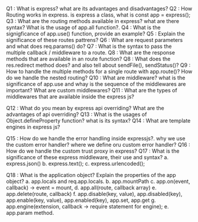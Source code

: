 <!-- Express js documentation -->

Q1 : What is express? what are its advantages and disadvantages?
Q2 : How Routing works in express. is express a class, what is const app = express();
Q3 : What are the routing methods available in express? what are there syntax? What is the usage of app.all function?.
Q4 : What is the signigficance of app.use() function, provide an example?
Q5 : Explain the significance of these routes pattrens?
Q6 : What are request parameters and what does req.params() do?
Q7 : What is the syntax to pass the multiple callback / middleware to a route.
Q8 : What are the response methods that are available in an route function?
Q8 : What does the res.redirect method does? and also tell about sendFile(), sendStatus()?
Q9 : How to handle the multiple methods for a single route with app.route()? How do we handle the nested routing?
Q10 : What are middleware? what is the significance of app.use and whay is the sequence of the middlewares are important? What are custom middlewares?
Q11 : What are the types of middlewares that are available inside the express js?

Q12 : What do you mean by express api overriding? What are the advantages of api overriding?
Q13 : What is the usages of Object.defineProperty function? what is its syntax?
Q14 : What are template engines in express js?

Q15 : How do we handle the error handling inside expressjs?. why we use the custom error handler? where we define oru custom error handler?
Q16 : How do we handle the custom trust proxy in express?
Q17 : What is the significance of these express middleware, their use and syntax?
    a. express.json()
    b. express.text();
    c. express.urlencoded();
    <!-- Note : These are the three middlewares used inside the express backend dev -->

Q18 : What is the application object? Explain the properties of the app object?
    a. app.locals and req.app.locals.
    b. app.mountPath  <!-- How to handle sub app in express.  -->
    c. app.on(event, callback) -> event = mount,
    d. app.all(route, callback array)  <!-- What are the usages of app.all method -->
    e. app.delete(route, callback)
    f. app.disable(key, value), app.disabled(key), app.enable(key, value), app.enabled(key), app.set, app.get
    g. app.engine(extension, callback -> require statement for engine);
    e. app.param method.